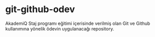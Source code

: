 # git-github-odev
AkademiQ Staj programı eğitimi içerisinde verilmiş olan Git ve Github kullanımına yönelik ödevin uygulanacağı repository.
